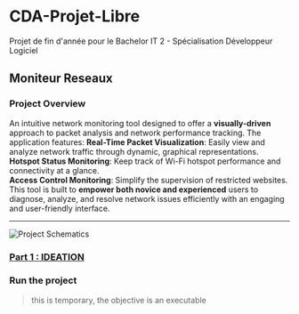 # CDA-Projet-Libre

Projet de fin d'année pour le Bachelor IT 2 - Spécialisation Développeur Logiciel

## Moniteur Reseaux

### Project Overview
An intuitive network monitoring tool designed to offer a **visually-driven** approach to packet analysis and network performance tracking. The application features:
**Real-Time Packet Visualization**: Easily view and analyze network traffic through dynamic, graphical representations. 
**Hotspot Status Monitoring**: Keep track of Wi-Fi hotspot performance and connectivity at a glance.  
**Access Control Monitoring**: Simplify the supervision of restricted websites.  
This tool is built to **empower both novice and experienced** users to diagnose, analyze, and resolve network issues efficiently with an engaging and user-friendly interface.
 
---

![Project Schematics](https://github.com/user-attachments/assets/c7ed93f4-70b7-4326-b628-eede4174b2a4)

### [Part 1 : IDEATION](/Docs/IDEATION.md)

### Run the project 

> this is temporary, the objective is an executable
